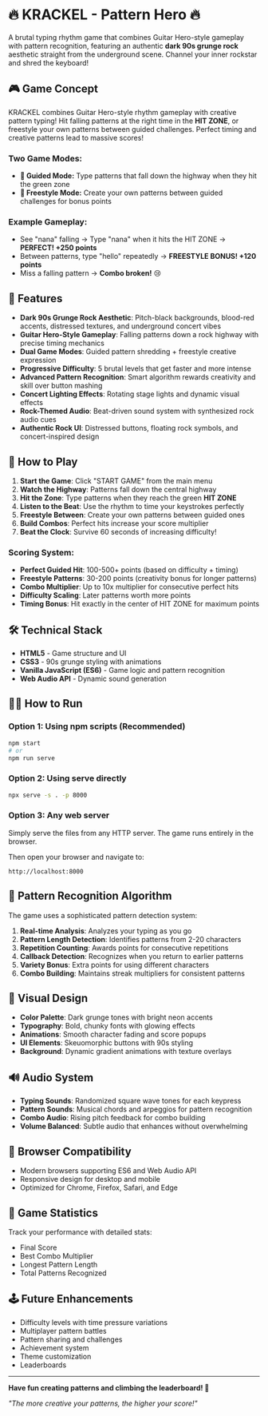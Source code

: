 # 🔥 KRACKEL - Pattern Hero 🔥

A brutal typing rhythm game that combines Guitar Hero-style gameplay with pattern recognition, featuring an authentic **dark 90s grunge rock** aesthetic straight from the underground scene. Channel your inner rockstar and shred the keyboard!

## 🎮 Game Concept

KRACKEL combines Guitar Hero-style rhythm gameplay with creative pattern typing! Hit falling patterns at the right time in the **HIT ZONE**, or freestyle your own patterns between guided challenges. Perfect timing and creative patterns lead to massive scores!

### Two Game Modes:
- **🎯 Guided Mode:** Type patterns that fall down the highway when they hit the green zone
- **🎨 Freestyle Mode:** Create your own patterns between guided challenges for bonus points

### Example Gameplay:
- See "nana" falling → Type "nana" when it hits the HIT ZONE → **PERFECT! +250 points**
- Between patterns, type "hello" repeatedly → **FREESTYLE BONUS! +120 points**
- Miss a falling pattern → **Combo broken!** 😢

## 🤘 Features

- **Dark 90s Grunge Rock Aesthetic**: Pitch-black backgrounds, blood-red accents, distressed textures, and underground concert vibes
- **Guitar Hero-Style Gameplay**: Falling patterns down a rock highway with precise timing mechanics
- **Dual Game Modes**: Guided pattern shredding + freestyle creative expression
- **Progressive Difficulty**: 5 brutal levels that get faster and more intense
- **Advanced Pattern Recognition**: Smart algorithm rewards creativity and skill over button mashing
- **Concert Lighting Effects**: Rotating stage lights and dynamic visual effects
- **Rock-Themed Audio**: Beat-driven sound system with synthesized rock audio cues
- **Authentic Rock UI**: Distressed buttons, floating rock symbols, and concert-inspired design

## 🚀 How to Play

1. **Start the Game**: Click "START GAME" from the main menu
2. **Watch the Highway**: Patterns fall down the central highway
3. **Hit the Zone**: Type patterns when they reach the green **HIT ZONE**
4. **Listen to the Beat**: Use the rhythm to time your keystrokes perfectly
5. **Freestyle Between**: Create your own patterns between guided ones
6. **Build Combos**: Perfect hits increase your score multiplier
7. **Beat the Clock**: Survive 60 seconds of increasing difficulty!

### Scoring System:
- **Perfect Guided Hit**: 100-500+ points (based on difficulty + timing)
- **Freestyle Patterns**: 30-200 points (creativity bonus for longer patterns)
- **Combo Multiplier**: Up to 10x multiplier for consecutive perfect hits
- **Difficulty Scaling**: Later patterns worth more points
- **Timing Bonus**: Hit exactly in the center of HIT ZONE for maximum points

## 🛠️ Technical Stack

- **HTML5** - Game structure and UI
- **CSS3** - 90s grunge styling with animations
- **Vanilla JavaScript (ES6)** - Game logic and pattern recognition
- **Web Audio API** - Dynamic sound generation

## 🏃‍♂️ How to Run

### Option 1: Using npm scripts (Recommended)
```bash
npm start
# or
npm run serve
```

### Option 2: Using serve directly
```bash
npx serve -s . -p 8000
```

### Option 3: Any web server
Simply serve the files from any HTTP server. The game runs entirely in the browser.

Then open your browser and navigate to:
```
http://localhost:8000
```

## 🎯 Pattern Recognition Algorithm

The game uses a sophisticated pattern detection system:

1. **Real-time Analysis**: Analyzes your typing as you go
2. **Pattern Length Detection**: Identifies patterns from 2-20 characters
3. **Repetition Counting**: Awards points for consecutive repetitions
4. **Callback Detection**: Recognizes when you return to earlier patterns
5. **Variety Bonus**: Extra points for using different characters
6. **Combo Building**: Maintains streak multipliers for consistent patterns

## 🎨 Visual Design

- **Color Palette**: Dark grunge tones with bright neon accents
- **Typography**: Bold, chunky fonts with glowing effects
- **Animations**: Smooth character fading and score popups
- **UI Elements**: Skeuomorphic buttons with 90s styling
- **Background**: Dynamic gradient animations with texture overlays

## 🔊 Audio System

- **Typing Sounds**: Randomized square wave tones for each keypress
- **Pattern Sounds**: Musical chords and arpeggios for pattern recognition
- **Combo Audio**: Rising pitch feedback for combo building
- **Volume Balanced**: Subtle audio that enhances without overwhelming

## 📱 Browser Compatibility

- Modern browsers supporting ES6 and Web Audio API
- Responsive design for desktop and mobile
- Optimized for Chrome, Firefox, Safari, and Edge

## 🎪 Game Statistics

Track your performance with detailed stats:
- Final Score
- Best Combo Multiplier
- Longest Pattern Length
- Total Patterns Recognized

## 🕹️ Future Enhancements

- Difficulty levels with time pressure variations
- Multiplayer pattern battles
- Pattern sharing and challenges
- Achievement system
- Theme customization
- Leaderboards

---

**Have fun creating patterns and climbing the leaderboard! 🚀**

*"The more creative your patterns, the higher your score!"*
